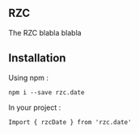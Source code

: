 ## RZC

The RZC blabla blabla 

## Installation 

Using npm : 

`npm i --save rzc.date`

In your project :

`Import { rzcDate } from 'rzc.date'`